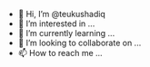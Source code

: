 - 👋 Hi, I’m @teukushadiq
- 👀 I’m interested in ...
- 🌱 I’m currently learning ...
- 💞️ I’m looking to collaborate on ...
- 📫 How to reach me ...

<!---
teukushadiq/teukushadiq is a ✨ special ✨ repository because its `README.md` (this file) appears on your GitHub profile.
You can click the Preview link to take a look at your changes.
--->
